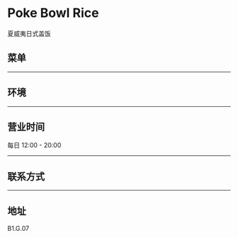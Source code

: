 # Poke Bowl Rice

夏威夷日式盖饭

## 菜单

---

## 环境

---

## 营业时间

每日 12:00 - 20:00

---

## 联系方式

---

## 地址

B1.G.07
